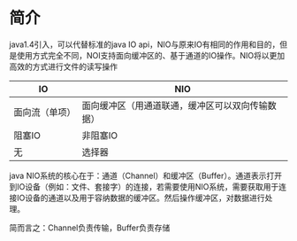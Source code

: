 # 简介

java1.4引入，可以代替标准的java IO api，NIO与原来IO有相同的作用和目的，但是使用方式完全不同，NOI支持面向缓冲区的、基于通道的IO操作。NIO将以更加高效的方式进行文件的读写操作

| IO             | NIO                                              |
| -------------- | ------------------------------------------------ |
| 面向流（单项） | 面向缓冲区（用通道联通，缓冲区可以双向传输数据） |
| 阻塞IO         | 非阻塞IO                                         |
| 无             | 选择器                                           |

java NIO系统的核心在于：通道（Channel）和缓冲区（Buffer）。通道表示打开到IO设备（例如：文件、套接字）的连接，若需要使用NIO系统，需要获取用于连接IO设备的通道以及用于容纳数据的缓冲区。然后操作缓冲区，对数据进行处理。

简而言之：Channel负责传输，Buffer负责存储